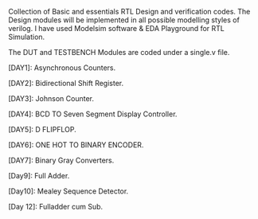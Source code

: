 Collection of Basic and essentials RTL Design and verification codes.
The Design modules will be implemented in all possible modelling styles of verilog.
I have used Modelsim software & EDA Playground for RTL Simulation.



The DUT and TESTBENCH Modules are coded under a single.v file.

[DAY1]: Asynchronous Counters.

[DAY2]: Bidirectional Shift Register.

[DAY3]: Johnson Counter.

[DAY4]: BCD TO Seven Segment Display Controller.

[DAY5]: D FLIPFLOP.

[DAY6]: ONE HOT TO BINARY ENCODER.

[DAY7]: Binary Gray Converters.

[DAY8]: Ringcounter.

[Day9]:  Full Adder.

[Day10]: Mealey Sequence Detector.

[Day11]:  Decoder.

[Day 12]: Fulladder cum Sub.

[Day 13]: Mod-N-Counters.

